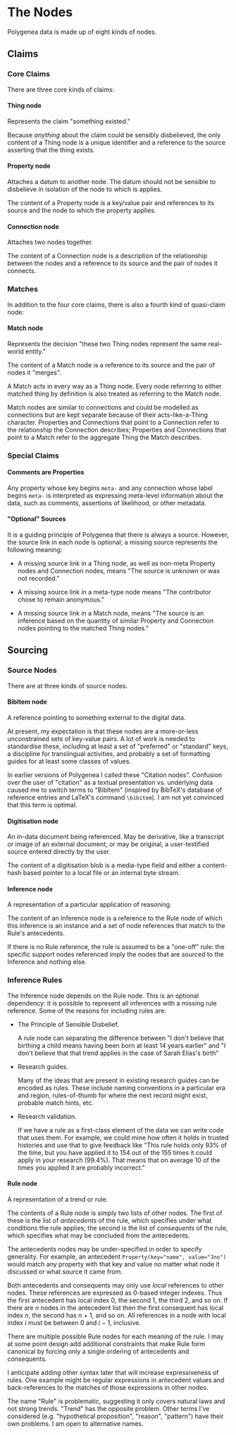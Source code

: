 The Nodes
=========

Polygenea data is made up of eight kinds of nodes.


Claims
------

### Core Claims

There are three core kinds of claims:

#### **Thing** node

Represents the claim "something existed."

Because *anything* about the claim could be sensibly disbelieved,
the only content of a Thing node is a unique identifier and a reference to the source asserting that the thing exists.


#### **Property** node

Attaches a datum to another node.
The datum should not be sensible to disbelieve in isolation of the node to which is applies.

The content of a Property node is a key/value pair
and references to its source and the node to which the property applies.


#### **Connection** node

Attaches two nodes together.

The content of a Connection node is a description of the relationship between the nodes
and a reference to its source and the pair of nodes it connects.


### Matches

In addition to the four core claims, there is also a fourth kind of quasi-claim node:

#### **Match** node
Represents the decision "these two Thing nodes represent the same real-world entity."

The content of a Match node is a reference to its source and the pair of nodes it "merges".

A Match acts in every way as a Thing node.
Every node referring to either matched thing by definition is also treated as referring to the Match node.

Match nodes are similar to connections and could be modelled as connections
but are kept separate because of their acts-like-a-Thing character.
Properties and Connections that point to a Connection refer to the relationship the Connection describes;
Properties and Connections that point to a Match refer to the aggregate Thing the Match describes.
	
### Special Claims
	
#### Comments are Properties

Any property whose key begins `meta-` and any connection whose label begins `meta-`
is interpreted as expressing meta-level information about the data,
such as comments, assertions of likelihood, or other metadata.

#### "Optional" Sources

It is a guiding principle of Polygenea that there is always a source.
However, the source link in each node is optional; a missing source represents the following meaning:

*	A missing source link in a Thing node, as well as non-meta Property nodes and Connection nodes, means "The source is unknown or was not recorded."

*	A missing source link in a meta-type node means "The contributor chose to remain anonymous."
	
*	A missing source link in a Match node, means "The source is an inference based on the quantity of similar Property and Connection nodes pointing to the matched Thing nodes."



Sourcing
--------


### Source Nodes

There are at three kinds of source nodes.

#### **BibItem** node
A reference pointing to something external to the digital data.

At present, my expectation is that these nodes are a more-or-less unconstrained sets of key-value pairs.
A lot of work is needed to standardise these,
including at least a set of "preferred" or "standard" keys,
a discipline for translingual activities,
and probably a set of formatting guides for at least some classes of values.

In earlier versions of Polygenea I called these "Citation nodes".
Confusion over the user of "citation" as a textual presentation vs. underlying data
caused me to switch terms to "BibItem" (inspired by BibTeX's database of reference entries and LaTeX's command `\bibitem`).
I am not yet convinced that this term is optimal.

#### **Digitisation** node
An in-data document being referenced.
May be derivative, like a transcript or image of an external document;
or may be original, a user-testified source entered directly by the user.

The content of a digitisation blob
is a media-type field
and either a content-hash based pointer to a local file
or an internal byte stream.
	
#### **Inference** node
A representation of a particular application of reasoning.

The content of an Inference node is a reference to the Rule node of which this inference is an instance and a set of node references that match to the Rule's antecedents.

If there is no Rule reference, the rule is assumed to be a "one-off" rule:
the specific support nodes referenced 
imply the nodes that are sourced to the Inference and nothing else.


### Inference Rules

The Inference node depends on the Rule node.
This is an optional dependency: it is possible to represent all inferences with a missing rule reference.
Some of the reasons for including rules are:

*	The Principle of Sensible Disbelief.
	
	A rule node can separating the difference between "I don't believe that birthing a child means having been born at least 14 years earlier" and "I don't believe that that trend applies in the case of Sarah Elias's birth"

*	Research guides.
	
	Many of the ideas that are present in existing research guides
	can be encoded as rules.
	These include naming conventions in a particular era and region,
	rules-of-thumb for where the next record might exist,
	probable match hints,
	etc.
	
*	Research validation.
	
	If we have a rule as a first-class element of the data we can write code that uses them.
	For example, we could mine how often it holds in trusted histories
	and use that to give feedback like "This rule holds only 93% of the time,
	but you have applied it to 154 out of the 155 times it could apply in your research (99.4%).
	That means that on average 10 of the times you applied it are probably incorrect."


#### **Rule** node

A representation of a trend or rule.

The contents of a Rule node is simply two lists of other nodes.
The first of these is the list of *antecedents* of the rule, which specifies under what conditions the rule applies;
the second is the list of *consequents* of the rule, which specifies what may be concluded from the antecedents.

The antecedents nodes may be under-specified in order to specify generality.
For example, an antecedent `Property(key="name", value="Jno")` would match any property with that key and value no matter what node it discussed or what source it came from.

Both antecedents and consequents may only use *local* references to other nodes.
These references are expressed as 0-based integer indexes.
Thus the first antecedent has local index 0, the second 1, the third 2, and so on.
If there are *n* nodes in the antecedent list
then the first consequent has local index *n*, the second has *n* + 1, and so on.
All references in a node with local index *i* must be between 0 and *i* &minus; 1, inclusive.

There are multiple possible Rule nodes for each meaning of the rule.
I may at some point design add additional constraints that make Rule form canonical
by forcing only a single ordering of antecedents and consequents.

I anticipate adding other syntax later that will increase expressiveness of rules.
One example might be regular expressions in antecedent values
and back-references to the matches of those expressions in other nodes.

The name "Rule" is problematic,
suggesting it only covers natural laws and not strong trends.
"Trend" has the opposite problem.
Other terms I've considered (e.g. "hypothetical proposition", "reason", "pattern") have their own problems.
I am open to alternative names.
